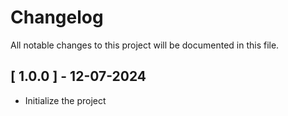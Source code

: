 # Changelog

All notable changes to this project will be documented in this file.

## [ 1.0.0 ] - 12-07-2024

- Initialize the project